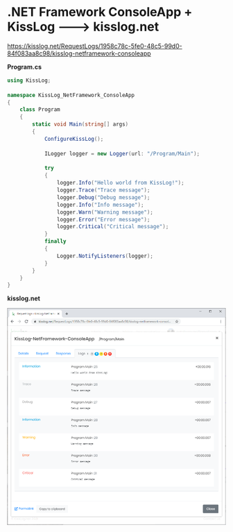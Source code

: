 # .NET Framework ConsoleApp + KissLog ---> kisslog.net

https://kisslog.net/RequestLogs/1958c78c-5fe0-48c5-99d0-84f083aa8c98/kisslog-netframework-consoleapp

**Program.cs**

```csharp
using KissLog;

namespace KissLog_NetFramework_ConsoleApp
{
    class Program
    {
        static void Main(string[] args)
        {
            ConfigureKissLog();

            ILogger logger = new Logger(url: "/Program/Main");

            try
            {
                logger.Info("Hello world from KissLog!");
                logger.Trace("Trace message");
                logger.Debug("Debug message");
                logger.Info("Info message");
                logger.Warn("Warning message");
                logger.Error("Error message");
                logger.Critical("Critical message");
            }
            finally
            {
                Logger.NotifyListeners(logger);
            }
        }
    }
}
```

**kisslog.net**

![kisslog.net](/src/KissLog-NetFramework-ConsoleApp/KissLog-NetFramework-ConsoleApp/KissLog-NetFramework-ConsoleApp.png)